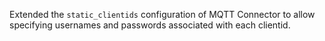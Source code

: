 Extended the `static_clientids` configuration of MQTT Connector to allow specifying usernames and passwords associated with each clientid.
